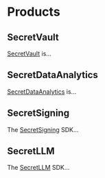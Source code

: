 # Products

## SecretVault

[SecretVault](/build/secretVault-secretDataAnalytics/overview) is...

## SecretDataAnalytics

[SecretDataAnalytics](/build/secretVault-secretDataAnalytics/overview) is...

## SecretSigning

The [SecretSigning](/build/secretSigning/overview) SDK...

## SecretLLM

The [SecretLLM](/build/secretLLM/overview) SDK...
